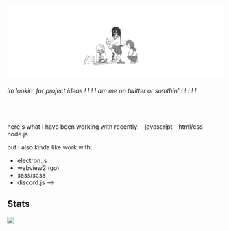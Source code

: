 <img src="./assets/banner.png" alt="banner">
<h6>im lookin' for project ideas ! ! ! ! dm me on twitter or somthin' ! ! ! ! !</h6>

<!--
Hey, im nxxh, here's some stuff about me ig... <!-- oh yea and you should maybe like look at [this](INSERT_LINK_TO_CURRENT_PROJECT_HERE) or something... -->
<br>
<br>
here's what i have been working with recently:
- javascript
- html/css
- node.js

<br>

but i also kinda like work with:
- electron.js
- webview2 (go)
- sass/scss
- discord.js
-->

## Stats

<img width="200" src="https://metrics.lecoq.io/nxxh447?template=classic&lines=1&repositories=1&languages=1&isocalendar=1&repositories=100&repositories.batch=100&repositories.forks=false&repositories.affiliations=owner&isocalendar.duration=full-year&languages.limit=8&languages.threshold=0%25&languages.colors=github&languages.sections=most-used&languages.indepth=false&languages.analysis.timeout=15&languages.categories=markup%2C%20programming&languages.recent.categories=markup%2C%20programming&languages.recent.load=300&languages.recent.days=14&config.timezone=America%2FNew_York">


<!--
[![](https://github-readme-stats.vercel.app/api/top-langs/?username=nxxh447&layout=compact&card_width=1000)](https://github.com/anuraghazra/github-readme-stats)
[![](https://activity-graph.herokuapp.com/graph?username=nxxh447&bg_color=0D1117&hide_border=true&color=4B8DDA&line=4B8DDA&point=FFFFFF)](https://github.com/ashutosh00710/github-readme-activity-graph)
-->
